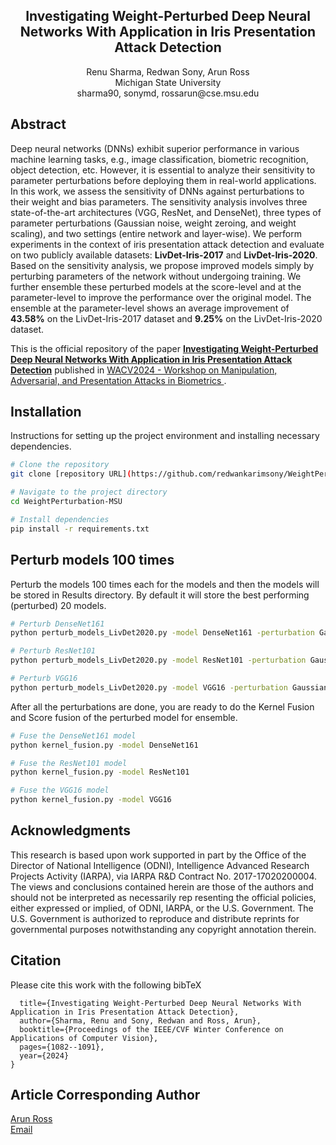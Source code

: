 



<h2 align="center">
Investigating Weight-Perturbed Deep Neural Networks With Application in Iris Presentation Attack Detection
</h2>
<p align="center">
  Renu Sharma, Redwan Sony, Arun Ross<br>
Michigan State University<br>
sharma90, sonymd, rossarun@cse.msu.edu
</p>

## Abstract
Deep neural networks (DNNs) exhibit superior performance in various machine learning tasks, e.g., image classification, biometric recognition, object detection, etc. However, it is essential to analyze their sensitivity to parameter perturbations before deploying them in real-world applications. In this work, we assess the sensitivity of DNNs against perturbations to their weight and bias parameters. The sensitivity analysis involves three state-of-the-art architectures (VGG, ResNet, and DenseNet), three types of parameter perturbations (Gaussian noise, weight zeroing, and weight scaling), and two settings (entire network and layer-wise). We perform experiments in the context of iris presentation attack detection and evaluate on two publicly available datasets: **LivDet-Iris-2017** and **LivDet-Iris-2020**. Based on the sensitivity analysis, we propose improved models simply by perturbing parameters of the network without undergoing training. We further ensemble these perturbed models at the score-level and at the parameter-level to improve the performance over the original model. The ensemble at the parameter-level shows an average improvement of **43.58%** on the LivDet-Iris-2017 dataset and **9.25%** on the LivDet-Iris-2020 dataset.


This is the official repository of the paper **[Investigating Weight-Perturbed Deep Neural Networks With Application in Iris Presentation Attack Detection](https://openaccess.thecvf.com/content/WACV2024W/MAP-A/html/Sharma_Investigating_Weight-Perturbed_Deep_Neural_Networks_With_Application_in_Iris_Presentation_WACVW_2024_paper.html)** published in [WACV2024 - Workshop on Manipulation, Adversarial, and Presentation Attacks in Biometrics ](https://sites.google.com/view/wacv2024-map-a). 

## Installation
Instructions for setting up the project environment and installing necessary dependencies.

```bash
# Clone the repository
git clone [repository URL](https://github.com/redwankarimsony/WeightPerturbation-MSU)

# Navigate to the project directory
cd WeightPerturbation-MSU

# Install dependencies
pip install -r requirements.txt
```


## Perturb models 100 times
Perturb the models 100 times each for the models and then the models will be stored in Results directory. By default it will store the best performing (perturbed) 20 models.
```bash
# Perturb DenseNet161
python perturb_models_LivDet2020.py -model DenseNet161 -perturbation GaussianNoise -perturbationSetup Entire -nmodels 100 -keep_best 20

# Perturb ResNet101
python perturb_models_LivDet2020.py -model ResNet101 -perturbation GaussianNoise -perturbationSetup Entire -nmodels 100 -keep_best 20

# Perturb VGG16
python perturb_models_LivDet2020.py -model VGG16 -perturbation GaussianNoise -perturbationSetup Entire -nmodels 100 -keep_best 20
```


After all the perturbations are done, you are ready to do the Kernel Fusion and Score fusion of the perturbed model for ensemble. 

```bash
# Fuse the DenseNet161 model
python kernel_fusion.py -model DenseNet161

# Fuse the ResNet101 model
python kernel_fusion.py -model ResNet101

# Fuse the VGG16 model
python kernel_fusion.py -model VGG16
```

<!-- ## Results
![](Results/from-paper/1.png)
![](Results/from-paper/2.png)
![!](Results/from-paper/3.png)
![!](Results/from-paper/4.png)
![!](Results/from-paper/5.png) -->


## Acknowledgments
This research is based upon work supported in part by the Office of the Director of National Intelligence (ODNI), Intelligence Advanced Research Projects Activity (IARPA), via IARPA R&D Contract No. 2017-17020200004. The views and conclusions contained herein are those of the authors and should not be interpreted as necessarily rep resenting the official policies, either expressed or implied, of ODNI, IARPA, or the U.S. Government. The U.S. Government is authorized to reproduce and distribute reprints for governmental purposes notwithstanding any copyright annotation therein.



## Citation
Please cite this work with the following bibTeX
```@inproceedings{sharma2024investigating,
  title={Investigating Weight-Perturbed Deep Neural Networks With Application in Iris Presentation Attack Detection},
  author={Sharma, Renu and Sony, Redwan and Ross, Arun},
  booktitle={Proceedings of the IEEE/CVF Winter Conference on Applications of Computer Vision},
  pages={1082--1091},
  year={2024}
}
```

## Article Corresponding Author
[Arun Ross](https://www.egr.msu.edu/people/profile/rossarun)\
[Email](rossarun@cse.msu.edu)

